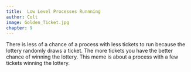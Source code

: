 ```yaml
---
title:  Low Level Processes Runnning
author: Colt
image: Golden_Ticket.jpg
chapter: 9
---
```

There is less of a chance of a process with less tickets to run because the lottery randomly draws a ticket. The more tickets you have the better chance of winning the lottery. This meme is about a process with a few tickets winning the lottery.